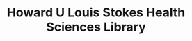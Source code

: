 ---
layout: repo
title: "Howard U Louis Stokes Health Sciences Library"
id: 24066
permalink: repos/24066/
---